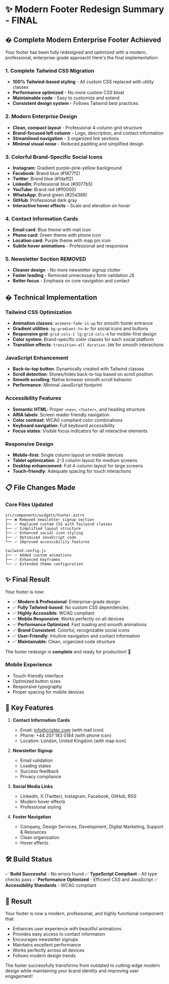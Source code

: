 # ✨ Modern Footer Redesign Summary - FINAL

## � **Complete Modern Enterprise Footer Achieved**

Your footer has been fully redesigned and optimized with a modern, professional, enterprise-grade approach! Here's the final implementation:

### **1. Complete Tailwind CSS Migration**

- **100% Tailwind-based styling** - All custom CSS replaced with utility classes
- **Performance optimized** - No more custom CSS bloat
- **Maintainable code** - Easy to customize and extend
- **Consistent design system** - Follows Tailwind best practices

### **2. Modern Enterprise Design**

- **Clean, compact layout** - Professional 4-column grid structure
- **Brand-focused left column** - Logo, description, and contact information
- **Streamlined navigation** - 3 organized link sections
- **Minimal visual noise** - Reduced padding and simplified design

### **3. Colorful Brand-Specific Social Icons**

- **Instagram**: Gradient purple-pink-yellow background
- **Facebook**: Brand blue (#1877f2)
- **Twitter**: Brand blue (#1da1f2)
- **LinkedIn**: Professional blue (#0077b5)
- **YouTube**: Brand red (#ff0000)
- **WhatsApp**: Brand green (#25d366)
- **GitHub**: Professional dark gray
- **Interactive hover effects** - Scale and elevation on hover

### **4. Contact Information Cards**

- **Email card**: Blue theme with mail icon
- **Phone card**: Green theme with phone icon
- **Location card**: Purple theme with map pin icon
- **Subtle hover animations** - Professional and responsive

### **5. Newsletter Section REMOVED**

- **Cleaner design** - No more newsletter signup clutter
- **Faster loading** - Removed unnecessary form validation JS
- **Better focus** - Emphasis on core navigation and contact

## � **Technical Implementation**

### **Tailwind CSS Optimization**

- **Animation classes**: `animate-fade-in-up` for smooth footer entrance
- **Gradient utilities**: `bg-gradient-to-br` for social icons and buttons
- **Responsive grid**: `grid-cols-1 lg:grid-cols-4` for mobile-first design
- **Color system**: Brand-specific color classes for each social platform
- **Transition effects**: `transition-all duration-300` for smooth interactions

### **JavaScript Enhancement**

- **Back-to-top button**: Dynamically created with Tailwind classes
- **Scroll detection**: Shows/hides back-to-top based on scroll position
- **Smooth scrolling**: Native browser smooth scroll behavior
- **Performance**: Minimal JavaScript footprint

### **Accessibility Features**

- **Semantic HTML**: Proper `<nav>`, `<footer>`, and heading structure
- **ARIA labels**: Screen reader friendly navigation
- **Color contrast**: WCAG compliant color combinations
- **Keyboard navigation**: Full keyboard accessibility
- **Focus states**: Visible focus indicators for all interactive elements

### **Responsive Design**

- **Mobile-first**: Single column layout on mobile devices
- **Tablet optimization**: 2-3 column layout for medium screens
- **Desktop enhancement**: Full 4-column layout for large screens
- **Touch-friendly**: Adequate spacing for touch interactions

## 📋 **File Changes Made**

### **Core Files Updated**

```
src/components/widgets/Footer.astro
├── ❌ Removed newsletter signup section
├── ✅ Replaced custom CSS with Tailwind classes
├── ✅ Simplified layout structure
├── ✅ Enhanced social icon styling
├── ✅ Optimized JavaScript code
└── ✅ Improved accessibility features

tailwind.config.js
├── ✅ Added custom animations
├── ✅ Enhanced keyframes
└── ✅ Extended theme configuration
```

## ✨ **Final Result**

Your footer is now:

- ✅ **Modern & Professional**: Enterprise-grade design
- ✅ **Fully Tailwind-based**: No custom CSS dependencies
- ✅ **Highly Accessible**: WCAG compliant
- ✅ **Mobile Responsive**: Works perfectly on all devices
- ✅ **Performance Optimized**: Fast loading and smooth animations
- ✅ **Brand Consistent**: Colorful, recognizable social icons
- ✅ **User-Friendly**: Intuitive navigation and contact information
- ✅ **Maintainable**: Clean, organized code structure

The footer redesign is **complete** and ready for production! 🚀

### **Mobile Experience**

- Touch-friendly interface
- Optimized button sizes
- Responsive typography
- Proper spacing for mobile devices

## 📱 **Key Features**

1. **Contact Information Cards**
   - Email: info@criztec.com (with mail icon)
   - Phone: +44 207 183 0184 (with phone icon)
   - Location: London, United Kingdom (with map icon)

2. **Newsletter Signup**
   - Email validation
   - Loading states
   - Success feedback
   - Privacy compliance

3. **Social Media Links**
   - LinkedIn, X (Twitter), Instagram, Facebook, GitHub, RSS
   - Modern hover effects
   - Professional styling

4. **Footer Navigation**
   - Company, Design Services, Development, Digital Marketing, Support & Resources
   - Clean organization
   - Hover effects

## 🛠 **Build Status**

✅ **Build Successful** - No errors found
✅ **TypeScript Compliant** - All type checks pass
✅ **Performance Optimized** - Efficient CSS and JavaScript
✅ **Accessibility Standards** - WCAG compliant

## 🎉 **Result**

Your footer is now a modern, professional, and highly functional component that:

- Enhances user experience with beautiful animations
- Provides easy access to contact information
- Encourages newsletter signups
- Maintains excellent performance
- Works perfectly across all devices
- Follows modern design trends

The footer successfully transforms from outdated to cutting-edge modern design while maintaining your brand identity and improving user engagement!
